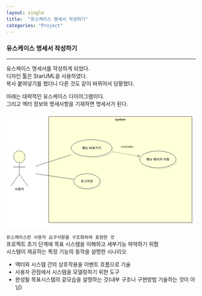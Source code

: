 ```yaml
---
layout: single
title:  "유스케이스 명세서 작성하기"
categories: "Project"
---
```

### 유스케이스 명세서 작성하기  
***
유스케이스 명세서를 작성하게 되었다.    
디자인 툴은 StarUML을 사용하였다.  
복사 붙여넣기를 했더니 다른 것도 같이 바뀌어서 당황했다.   

아래는  대략적인 유스케이스 다이어그램이다.  
그리고 액터 정보와 명세사항을 기재하면 명세서가 된다.  

![유스케이스이미지](/assets/유스케이스.png)


`유스케이스란 사용자 요구사항을 구조화하여 표현한 것`  
프로젝트 초기 단계에 목표 시스템을 이해하고 세부기능 파악하기 위함   
시스템이 제공하는 특정 기능의 동작을 설명한 시나리오  
 - 액터와 시스템 간의 상호작용을 이벤트 흐름으로 기술  
 - 사용자 관점에서 시스템을 모델링하기 위한 도구  
 - 완성될 목표시스템의 겉모습을 설명하는 것(내부 구조나 구현방법 기술하는 것이 아님)  
   


